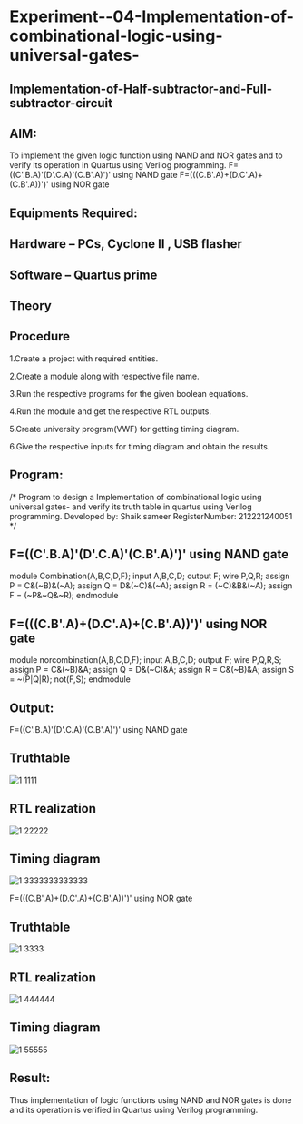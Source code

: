 # Experiment--04-Implementation-of-combinational-logic-using-universal-gates-
 ## Implementation-of-Half-subtractor-and-Full-subtractor-circuit
## AIM:
To implement the given logic function using NAND and NOR gates and to verify its operation in Quartus using Verilog programming.
F=((C'.B.A)'(D'.C.A)'(C.B'.A)')' using NAND gate
F=(((C.B'.A)+(D.C'.A)+(C.B'.A))')' using NOR gate


## Equipments Required:
## Hardware – PCs, Cyclone II , USB flasher
## Software – Quartus prime
## Theory
 
 
 
 


## Procedure

1.Create a project with required entities.

2.Create a module along with respective file name.

3.Run the respective programs for the given boolean equations.

4.Run the module and get the respective RTL outputs.

5.Create university program(VWF) for getting timing diagram.

6.Give the respective inputs for timing diagram and obtain the results.




## Program:
/*
Program to design a Implementation of combinational logic using universal gates-  and verify its truth table in quartus using Verilog programming.
Developed by: Shaik sameer
RegisterNumber: 212221240051 
*/


## F=((C'.B.A)'(D'.C.A)'(C.B'.A)')' using NAND gate

module Combination(A,B,C,D,F);
input A,B,C,D;
output F;
wire P,Q,R;
assign P = C&(~B)&(~A);
assign Q = D&(~C)&(~A);
assign R = (~C)&B&(~A);
assign F = (~P&~Q&~R);
endmodule

## F=(((C.B'.A)+(D.C'.A)+(C.B'.A))')' using NOR gate

module norcombination(A,B,C,D,F);
input A,B,C,D;
output F;
wire P,Q,R,S;
assign P = C&(~B)&A;
assign Q = D&(~C)&A;
assign R = C&(~B)&A;
assign S = ~(P|Q|R);
not(F,S);
endmodule








## Output:

F=((C'.B.A)'(D'.C.A)'(C.B'.A)')' using NAND gate

## Truthtable
![1 1111](https://user-images.githubusercontent.com/93427186/167447114-3e91f60f-fa00-4485-a72f-dd34b2d26c76.png)



##  RTL realization
![1 22222](https://user-images.githubusercontent.com/93427186/167447149-a3ae17ab-daf6-4a5a-acd1-a5d9dd785e8d.png)


## Timing diagram 
![1 3333333333333](https://user-images.githubusercontent.com/93427186/167447168-de0c1c2a-8429-4e21-8ed1-fc16d553777e.png)


F=(((C.B'.A)+(D.C'.A)+(C.B'.A))')' using NOR gate

## Truthtable

![1 3333](https://user-images.githubusercontent.com/93427186/167447345-9228abd0-d620-4918-81ef-3bf1bd3baa53.png)


##  RTL realization

![1 444444](https://user-images.githubusercontent.com/93427186/167447356-c6245664-56ad-4bec-b5bc-68ceb49744d4.png)


## Timing diagram 

![1 55555](https://user-images.githubusercontent.com/93427186/167447375-48a00499-d2a0-4da6-9e6e-f5702e3a33f3.png)




## Result:

Thus implementation of logic functions using NAND and NOR gates is done and its operation is verified in Quartus using Verilog programming.
 
